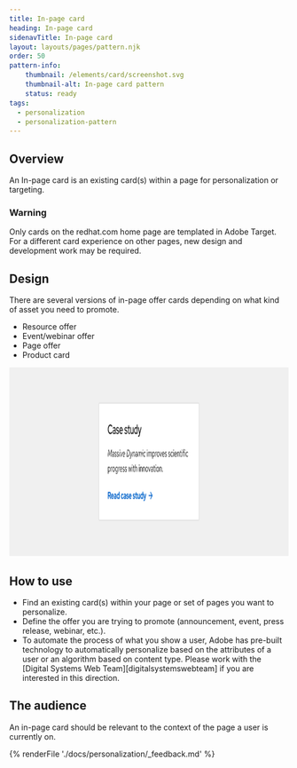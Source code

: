 ```yaml
---
title: In-page card
heading: In-page card
sidenavTitle: In-page card
layout: layouts/pages/pattern.njk
order: 50
pattern-info:
    thumbnail: /elements/card/screenshot.svg
    thumbnail-alt: In-page card pattern
    status: ready  
tags:
  - personalization
  - personalization-pattern
---
```


<script type="module" data-helmet>
  import '@rhds/elements/rh-alert/rh-alert.js';
</script>

## Overview

An In-page card is an existing card(s) within a page for personalization or targeting.

<rh-alert state="warning">
    <h3 slot="header">Warning</h3>
    <p>Only cards on the redhat.com home page are templated in Adobe Target. For a different card experience on other pages, new design and development work may be required.</p>
</rh-alert>

## Design

There are several versions of in-page offer cards depending on what kind of
asset you need to promote.

-   Resource offer
-   Event/webinar offer
-   Page offer
-   Product card

<uxdot-example variant="full">
<img alt="Card"
    src="/assets/optimization/card.svg"
    width="1000"
    height="340">
</uxdot-example>

## How to use

-   Find an existing card(s) within your page or set of pages you want
    to personalize.
-   Define the offer you are trying to promote (announcement, event,
    press release, webinar, etc.).
-   To automate the process of what you show a user, Adobe has pre-built
    technology to automatically personalize based on the attributes of a
    user or an algorithm based on content type. Please work with the
    [Digital Systems Web Team][digitalsystemswebteam]
    if you are interested in this direction.

## The audience

An in-page card should be relevant to the context of the page a user is
currently on.



{% renderFile './docs/personalization/_feedback.md' %}